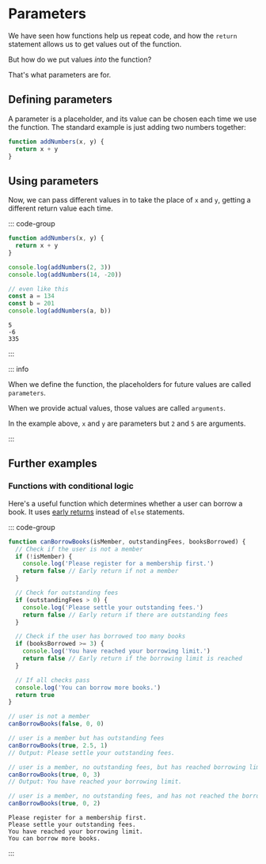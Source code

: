 # Parameters

We have seen how functions help us repeat code, and how the `return` statement
allows us to get values out of the function.

But how do we put values _into_ the function?

That's what parameters are for.

## Defining parameters

A parameter is a placeholder, and its value can be chosen each time we use the
function. The standard example is just adding two numbers together:

```js
function addNumbers(x, y) {
  return x + y
}
```

## Using parameters

Now, we can pass different values in to take the place of `x` and `y`, getting a
different return value each time.

::: code-group

```js
function addNumbers(x, y) {
  return x + y
}

console.log(addNumbers(2, 3))
console.log(addNumbers(14, -20))

// even like this
const a = 134
const b = 201
console.log(addNumbers(a, b))
```

```console [output]
5
-6
335
```

:::

::: info

When we define the function, the placeholders for future values are called
`parameters`.

When we provide actual values, those values are called `arguments`.

In the example above, `x` and `y` are parameters but `2` and `5` are arguments.

:::

## Further examples

### Functions with conditional logic

Here's a useful function which determines whether a user can borrow a book. It
uses [early returns](./functions#early-return) instead of `else` statements.

::: code-group

```js
function canBorrowBooks(isMember, outstandingFees, booksBorrowed) {
  // Check if the user is not a member
  if (!isMember) {
    console.log('Please register for a membership first.')
    return false // Early return if not a member
  }

  // Check for outstanding fees
  if (outstandingFees > 0) {
    console.log('Please settle your outstanding fees.')
    return false // Early return if there are outstanding fees
  }

  // Check if the user has borrowed too many books
  if (booksBorrowed >= 3) {
    console.log('You have reached your borrowing limit.')
    return false // Early return if the borrowing limit is reached
  }

  // If all checks pass
  console.log('You can borrow more books.')
  return true
}

// user is not a member
canBorrowBooks(false, 0, 0)

// user is a member but has outstanding fees
canBorrowBooks(true, 2.5, 1)
// Output: Please settle your outstanding fees.

// user is a member, no outstanding fees, but has reached borrowing limit
canBorrowBooks(true, 0, 3)
// Output: You have reached your borrowing limit.

// user is a member, no outstanding fees, and has not reached the borrowing limit
canBorrowBooks(true, 0, 2)
```

```console [output]
Please register for a membership first.
Please settle your outstanding fees.
You have reached your borrowing limit.
You can borrow more books.
```

:::
